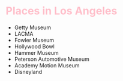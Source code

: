 <!-- <link rel="stylesheet" href="styles.css"> -->

# <span style="color:pink">Places in Los Angeles</span>

- Getty Museum
- LACMA
- Fowler Museum
- Hollywood Bowl
- Hammer Museum
- Peterson Automotive Museum
- Academy Motion Museum
- Disneyland

